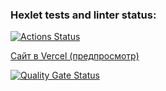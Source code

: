 ### Hexlet tests and linter status:
[![Actions Status](https://github.com/DenisBrez/frontend-project-11/actions/workflows/hexlet-check.yml/badge.svg)](https://github.com/DenisBrez/frontend-project-11/actions)

[Сайт в Vercel (предпросмотр)](https://frontend-project-11-peonumjz9-denisbrezs-projects.vercel.app)

[![Quality Gate Status](https://sonarcloud.io/api/project_badges/measure?project=DenisBrez_frontend-project-11&metric=alert_status)](https://sonarcloud.io/summary/new_code?id=DenisBrez_frontend-project-11)